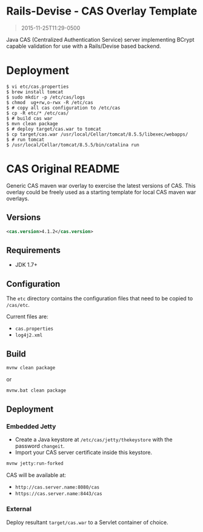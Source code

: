 Rails-Devise - CAS Overlay Template
================================

> 2015-11-25T11:29-0500

Java CAS (Centralized Authentication Service) server implementing BCrypt capable validation for use with a Rails/Devise based backend.

# Deployment

```
$ vi etc/cas.properties 
$ brew install tomcat
$ sudo mkdir -p /etc/cas/logs
$ chmod  ug+rw,o-rwx -R /etc/cas
$ # copy all cas configuration to /etc/cas
$ cp -R etc/* /etc/cas/
$ # build cas war
$ mvn clean package
$ # deploy target/cas.war to tomcat
$ cp target/cas.war /usr/local/Cellar/tomcat/8.5.5/libexec/webapps/
$ # run tomcat
$ /usr/local/Cellar/tomcat/8.5.5/bin/catalina run
```

# CAS Original README 

Generic CAS maven war overlay to exercise the latest versions of CAS. This overlay could be freely used as a starting template for local CAS maven war overlays.

## Versions
```xml
<cas.version>4.1.2</cas.version>
```

## Requirements
* JDK 1.7+

## Configuration 
The `etc` directory contains the configuration files that need to be copied to `/cas/etc`. 

Current files are:

* `cas.properties`
* `log4j2.xml`

## Build

```bash
mvnw clean package
```

or

```bash
mvnw.bat clean package
```

## Deployment

### Embedded Jetty

* Create a Java keystore at `/etc/cas/jetty/thekeystore` with the password `changeit`. 
* Import your CAS server certificate inside this keystore.

```bash
mvnw jetty:run-forked
```

CAS will be available at:

* `http://cas.server.name:8080/cas`
* `https://cas.server.name:8443/cas`

### External
Deploy resultant `target/cas.war` to a Servlet container of choice.
